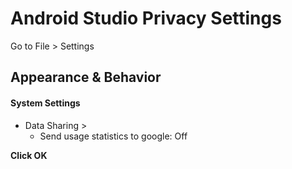 # Android Studio Privacy Settings

Go to File > Settings



## Appearance & Behavior

#### System Settings
- Data Sharing >
    - Send usage statistics to google: Off

**Click OK**